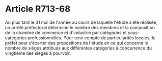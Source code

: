 # Article R713-68

Au plus tard le 31 mai de l'année au cours de laquelle l'étude a été réalisée, un arrêté préfectoral détermine le nombre des membres et la composition de la chambre de commerce et d'industrie par catégories et sous-catégories professionnelles. Pour tenir compte de particularités locales, le préfet peut s'écarter des propositions de l'étude en ce qui concerne le nombre de sièges attribués aux différentes catégories à concurrence du vingtième des sièges à pourvoir.
